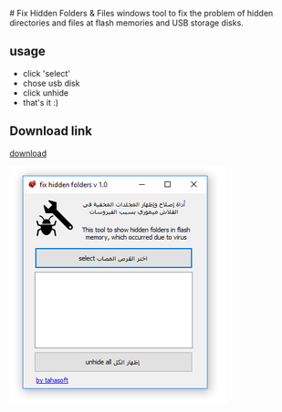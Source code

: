﻿﻿# Fix Hidden Folders & Files
windows tool to fix the problem of hidden directories and files at flash memories and USB storage disks.

## usage
- click 'select'
- chose usb disk
- click unhide
- that's it :)

## Download link
[download](bin/Debug/fix_hidden.exe)

![img](images/fix_hidden.PNG)

